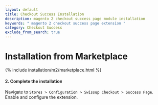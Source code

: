 ```yaml
---
layout: default
title: Checkout Success Installation
description: magento 2 checkout success page module installation
keywords: " magento 2 checkout success page extension "
category: Checkout Success
exclude_from_search: true
---
```


# Installation from Marketplace

{% include installation/m2/marketplace.html %}

#### 2. Complete the installation

Navigate to `Stores > Configuration > Swissup Checkout > Success Page`. Enable and configure the extension.